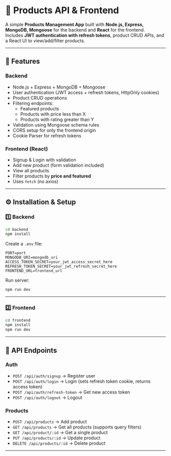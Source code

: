 # 🛒 Products API & Frontend

A simple **Products Management App** built with **Node.js, Express, MongoDB, Mongoose** for the backend and **React** for the frontend.  
Includes **JWT authentication with refresh tokens**, product CRUD APIs, and a React UI to view/add/filter products.

---

## 🚀 Features

### Backend

- Node.js + Express + MongoDB + Mongoose
- User authentication (JWT access + refresh tokens, HttpOnly cookies)
- Product CRUD operations
- Filtering endpoints:
  - Featured products
  - Products with price less than X
  - Products with rating greater than Y
- Validation using Mongoose schema rules
- CORS setup for only the frontend origin
- Cookie Parser for refresh tokens

### Frontend (React)

- Signup & Login with validation
- Add new product (form validation included)
- View all products
- Filter products by **price and featured**
- Uses `fetch` (no axios)

---

## ⚙️ Installation & Setup

### 1️⃣ Backend

```bash
cd backend
npm install
```

Create a `.env` file:

```
PORT=port
MONGODB_URI=mongodb_uri
ACCESS_TOKEN_SECRET=your_jwt_access_secret_here
REFRESH_TOKEN_SECRET=your_jwt_refresh_secret_here
FRONTEND_URL=frontend_url
```

Run server:

```bash
npm run dev
```

---

### 2️⃣ Frontend

```bash
cd frontend
npm install
npm run dev
```

---

## 🔑 API Endpoints

### Auth

- `POST /api/auth/signup` → Register user
- `POST /api/auth/login` → Login (sets refresh token cookie, returns access token)
- `POST /api/auth/refresh-token` → Get new access token
- `POST /api/auth/logout` → Logout

### Products

- `POST /api/products` → Add product
- `GET /api/products` → Get all products (supports query filters)
- `GET /api/product/:id` → Get a single product
- `PUT /api/products/:id` → Update product
- `DELETE /api/products/:id` → Delete product

---
